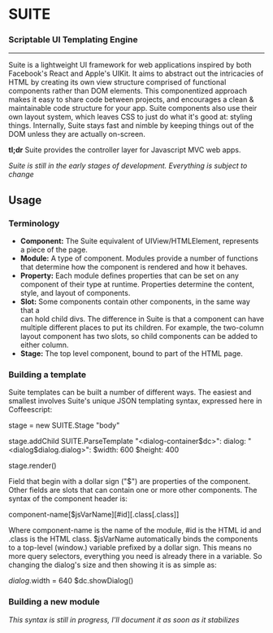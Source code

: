 # SUITE
### Scriptable UI Templating Engine
***

Suite is a lightweight UI framework for web applications inspired by both Facebook's React
and Apple's UIKit. It aims to abstract out the intricacies of HTML by creating its own view
structure comprised of functional components rather than DOM elements. This componentized
approach makes it easy to share code between projects, and encourages a clean & maintainable
code structure for your app. Suite components also use their own layout system, which leaves
CSS to just do what it's good at: styling things. Internally, Suite stays fast and nimble by
keeping things out of the DOM unless they are actually on-screen.

**tl;dr** Suite provides the controller layer for Javascript MVC web apps.

*Suite is still in the early stages of development. Everything is subject to change*

## Usage
### Terminology
* **Component:** The Suite equivalent of UIView/HTMLElement, represents a piece of the page.
* **Module:** A type of component. Modules provide a number of functions that determine how
  the component is rendered and how it behaves.
* **Property:** Each module defines properties that can be set on any component of their type
  at runtime. Properties determine the content, style, and layout of components.
* **Slot:** Some components contain other components, in the same way that a <div> can hold
  child divs. The difference in Suite is that a component can have multiple different places
  to put its children. For example, the two-column layout component has two slots, so child
  components can be added to either column.
* **Stage:** The top level component, bound to part of the HTML page.

### Building a template
Suite templates can be built a number of different ways. The easiest and smallest involves
Suite's unique JSON templating syntax, expressed here in Coffeescript:

  stage = new SUITE.Stage "body"

  stage.addChild SUITE.ParseTemplate
  "<dialog-container$dc>":
    dialog:
      "<dialog$dialog.dialog>":
        $width: 600
        $height: 400

  stage.render()

Field that begin with a dollar sign ("$") are properties of the component. Other fields are
slots that can contain one or more other components. The syntax of the component header is:

  component-name[$jsVarName][#id][.class[.class]]

Where component-name is the name of the module, #id is the HTML id and .class is the HTML
class. $jsVarName automatically binds the components to a top-level (window.) variable
prefixed by a dollar sign. This means no more query selectors, everything you need is already
there in a variable. So changing the dialog's size and then showing it is as simple as:

  $dialog.$width = 640
  $dc.showDialog()

### Building a new module

*This syntax is still in progress, I'll document it as soon as it stabilizes*
